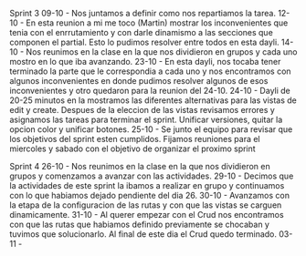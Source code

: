Sprint 3
09-10 - Nos juntamos a definir como nos repartiamos la tarea. 
12-10 - En esta reunion a mi me toco (Martin) mostrar los inconvenientes que tenia con el enrrutamiento y con darle dinamismo a las secciones que componen el partial. Esto lo pudimos resolver entre todos en esta dayli.
14-10 - Nos reunimos en la clase en la que nos dividieron en grupos y cada uno mostro en lo que iba avanzando. 
23-10 - En esta dayli, nos tocaba tener terminado la parte que le correspondia a cada uno y nos encontramos con algunos inconvenientes en donde pudimos resolver algunos de esos inconvenientes y otro quedaron para la reunion del 24-10. 
24-10 - Dayli de 20-25 minutos en la mostramos las diferentes alternativas para las vistas de edit y create. Despues de la eleccion de las vistas revisamos errores y asignamos las tareas para terminar el sprint. Unificar versiones, quitar la opcion color y unificar botones.
25-10 - Se junto el equipo para revisar que los objetivos del sprint esten cumplidos. Fijamos reuniones para el miercoles y sabado con el objetivo de organizar el proximo sprint

Sprint 4
26-10 - Nos reunimos en la clase en la que nos dividieron en grupos y comenzamos a avanzar con las actividades.
29-10 - Decimos que la actividades de este sprint la ibamos a realizar en grupo y continuamos con lo que habiamos dejado pendiente del dia 26. 
30-10 - Avanzamos con la etapa de la configuracion de las rutas y con que las vistas se carguen dinamicamente. 
31-10 - Al querer empezar con el Crud nos encontramos con  que las rutas que habiamos definido previamente se chocaban y tuvimos que solucionarlo. Al final de este dia el Crud quedo terminado. 
03-11 - 